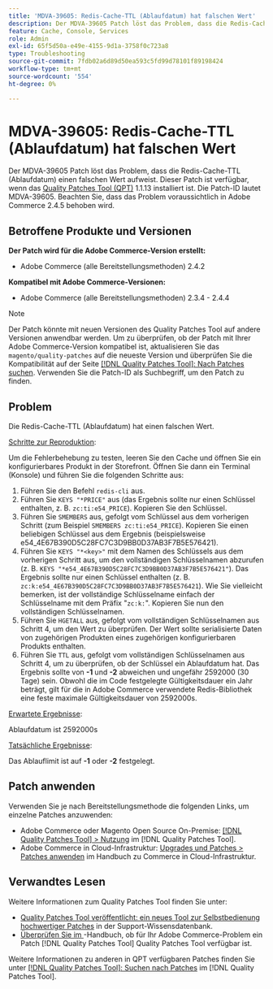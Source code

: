 ```yaml
---
title: 'MDVA-39605: Redis-Cache-TTL (Ablaufdatum) hat falschen Wert'
description: Der MDVA-39605 Patch löst das Problem, dass die Redis-Cache-TTL (Ablaufdatum) einen falschen Wert aufweist. Dieser Patch ist verfügbar, wenn das [Quality Patches Tool (QPT)](https://experienceleague.adobe.com/en/docs/commerce-operations/tools/quality-patches-tool/quality-patches-tool-to-self-serve-quality-patches) 1.1.13 installiert ist. Die Patch-ID lautet MDVA-39605. Beachten Sie, dass das Problem voraussichtlich in Adobe Commerce 2.4.5 behoben wird.
feature: Cache, Console, Services
role: Admin
exl-id: 65f5d50a-e49e-4155-9d1a-3758f0c723a8
type: Troubleshooting
source-git-commit: 7fdb02a6d89d50ea593c5fd99d78101f89198424
workflow-type: tm+mt
source-wordcount: '554'
ht-degree: 0%

---
```


# MDVA-39605: Redis-Cache-TTL (Ablaufdatum) hat falschen Wert

Der MDVA-39605 Patch löst das Problem, dass die Redis-Cache-TTL (Ablaufdatum) einen falschen Wert aufweist. Dieser Patch ist verfügbar, wenn das [Quality Patches Tool (QPT)](https://experienceleague.adobe.com/en/docs/commerce-operations/tools/quality-patches-tool/quality-patches-tool-to-self-serve-quality-patches) 1.1.13 installiert ist. Die Patch-ID lautet MDVA-39605. Beachten Sie, dass das Problem voraussichtlich in Adobe Commerce 2.4.5 behoben wird.

## Betroffene Produkte und Versionen

**Der Patch wird für die Adobe Commerce-Version erstellt:**

* Adobe Commerce (alle Bereitstellungsmethoden) 2.4.2

**Kompatibel mit Adobe Commerce-Versionen:**

* Adobe Commerce (alle Bereitstellungsmethoden) 2.3.4 - 2.4.4

>[!NOTE]
>
>Der Patch könnte mit neuen Versionen des Quality Patches Tool auf andere Versionen anwendbar werden. Um zu überprüfen, ob der Patch mit Ihrer Adobe Commerce-Version kompatibel ist, aktualisieren Sie das `magento/quality-patches` auf die neueste Version und überprüfen Sie die Kompatibilität auf der Seite [[!DNL Quality Patches Tool]: Nach Patches suchen](https://experienceleague.adobe.com/en/docs/commerce-operations/tools/quality-patches-tool/quality-patches-tool-to-self-serve-quality-patches). Verwenden Sie die Patch-ID als Suchbegriff, um den Patch zu finden.

## Problem

Die Redis-Cache-TTL (Ablaufdatum) hat einen falschen Wert.

<u>Schritte zur Reproduktion</u>:

Um die Fehlerbehebung zu testen, leeren Sie den Cache und öffnen Sie ein konfigurierbares Produkt in der Storefront. Öffnen Sie dann ein Terminal (Konsole) und führen Sie die folgenden Schritte aus:

1. Führen Sie den Befehl `redis-cli` aus.
1. Führen Sie `KEYS "*PRICE"` aus (das Ergebnis sollte nur einen Schlüssel enthalten, z. B. `zc:ti:e54_PRICE`). Kopieren Sie den Schlüssel.
1. Führen Sie `SMEMBERS` aus, gefolgt vom Schlüssel aus dem vorherigen Schritt (zum Beispiel `SMEMBERS zc:ti:e54_PRICE`). Kopieren Sie einen beliebigen Schlüssel aus dem Ergebnis (beispielsweise e54_4E67B390D5C28FC7C3D9BB0D37AB3F7B5E576421).
1. Führen Sie `KEYS "*<key>"` mit dem Namen des Schlüssels aus dem vorherigen Schritt aus, um den vollständigen Schlüsselnamen abzurufen (z. B. `KEYS "*e54_4E67B390D5C28FC7C3D9BB0D37AB3F7B5E576421"`). Das Ergebnis sollte nur einen Schlüssel enthalten (z. B. `zc:k:e54_4E67B390D5C28FC7C3D9BB0D37AB3F7B5E576421`). Wie Sie vielleicht bemerken, ist der vollständige Schlüsselname einfach der Schlüsselname mit dem Präfix &quot;`zc:k:`&quot;. Kopieren Sie nun den vollständigen Schlüsselnamen.
1. Führen Sie `HGETALL` aus, gefolgt vom vollständigen Schlüsselnamen aus Schritt 4, um den Wert zu überprüfen. Der Wert sollte serialisierte Daten von zugehörigen Produkten eines zugehörigen konfigurierbaren Produkts enthalten.
1. Führen Sie `TTL` aus, gefolgt vom vollständigen Schlüsselnamen aus Schritt 4, um zu überprüfen, ob der Schlüssel ein Ablaufdatum hat. Das Ergebnis sollte von **-1** und **-2** abweichen und ungefähr 2592000 (30 Tage) sein. Obwohl die im Code festgelegte Gültigkeitsdauer ein Jahr beträgt, gilt für die in Adobe Commerce verwendete Redis-Bibliothek eine feste maximale Gültigkeitsdauer von 2592000s.

<u>Erwartete Ergebnisse</u>:

Ablaufdatum ist 2592000s

<u>Tatsächliche Ergebnisse</u>:

Das Ablauflimit ist auf **-1** oder **-2** festgelegt.

## Patch anwenden

Verwenden Sie je nach Bereitstellungsmethode die folgenden Links, um einzelne Patches anzuwenden:

* Adobe Commerce oder Magento Open Source On-Premise: [[!DNL Quality Patches Tool] > Nutzung](/help/tools/quality-patches-tool/usage.md) im [!DNL Quality Patches Tool].
* Adobe Commerce in Cloud-Infrastruktur: [Upgrades und Patches > Patches anwenden](https://experienceleague.adobe.com/docs/commerce-cloud-service/user-guide/develop/upgrade/apply-patches.html) im Handbuch zu Commerce in Cloud-Infrastruktur.

## Verwandtes Lesen

Weitere Informationen zum Quality Patches Tool finden Sie unter:

* [Quality Patches Tool veröffentlicht: ein neues Tool zur Selbstbedienung hochwertiger Patches](https://experienceleague.adobe.com/en/docs/commerce-operations/tools/quality-patches-tool/quality-patches-tool-to-self-serve-quality-patches) in der Support-Wissensdatenbank.
* [Überprüfen Sie im ](/help/tools/quality-patches-tool/patches-available-in-qpt/check-patch-for-magento-issue-with-magento-quality-patches.md)-Handbuch, ob für Ihr Adobe Commerce-Problem ein Patch [!DNL Quality Patches Tool] Quality Patches Tool verfügbar ist.

Weitere Informationen zu anderen in QPT verfügbaren Patches finden Sie unter [[!DNL Quality Patches Tool]: Suchen nach Patches](https://experienceleague.adobe.com/tools/commerce-quality-patches/index.html) im [!DNL Quality Patches Tool].
